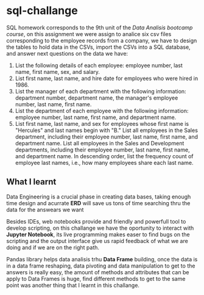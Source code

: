 # sql-challange

SQL homework corresponds to the 9th unit of the _Data Analisis bootcamp course_, on this assignment we were assign to analice six csv files corresponding to the employee records from a company, we have to design the tables to hold data in the CSVs, import the CSVs into a SQL database, and answer next questions on the data we have:

1. List the following details of each employee: employee number, last name, first name, sex, and salary.
2. List first name, last name, and hire date for employees who were hired in 1986.
3. List the manager of each department with the following information: department number, department name, the manager's employee number, last name, first name.
4. List the department of each employee with the following information: employee number, last name, first name, and department name.
5. List first name, last name, and sex for employees whose first name is "Hercules" and last names begin with "B."
List all employees in the Sales department, including their employee number, last name, first name, and department name.
List all employees in the Sales and Development departments, including their employee number, last name, first name, and department name.
In descending order, list the frequency count of employee last names, i.e., how many employees share each last name.

## What I learnt

Data Engineering is a crucial phase in creating data bases, taking enough time design and acurrate **ERD** will save us tons of time searching thru the data for the answears we want 

Besides IDEs, web notebooks provide and friendly and powerfull tool to develop scripting, on this challange we have the oportunity to interact with **Jupyter Notebook**, its live programming makes easer to find bugs on the scripting and the output interface give us rapid feedback of what we are doing and if we are on the right path. 

Pandas library helps data analisis trhu **Data Frame** building, once the data is in a data frame reshaping, data pivoting and data manipulation to get to the answers is really easy, the amount of methods and attributes that can be apply to Data Frames is huge, find different methods to get to the same point was another thing that I learnt in this challange. 
